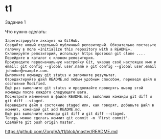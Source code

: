 # t1
Задание 1

Что нужно сделать:

    Зарегистрируйте аккаунт на GitHub.
    Создайте новый отдельный публичный репозиторий. Обязательно поставьте галочку в поле «Initialize this repository with a README».
    Склонируйте репозиторий, используя https протокол git clone ....
    Перейдите в каталог с клоном репозитория.
    Произведите первоначальную настройку Git, указав своё настоящее имя и email: git config --global user.name и git config --global user.email johndoe@example.com.
    Выполните команду git status и запомните результат.
    Отредактируйте файл README.md любым удобным способом, переведя файл в состояние Modified.
    Ещё раз выполните git status и продолжайте проверять вывод этой команды после каждого следующего шага.
    Посмотрите изменения в файле README.md, выполнив команды git diff и git diff --staged.
    Переведите файл в состояние staged или, как говорят, добавьте файл в коммит, командой git add README.md.
    Ещё раз выполните команды git diff и git diff --staged.
    Теперь можно сделать коммит git commit -m 'First commit'.
    Сделайте git push origin master.


https://github.com/ZorgIVA/t1/blob/master/README.md
